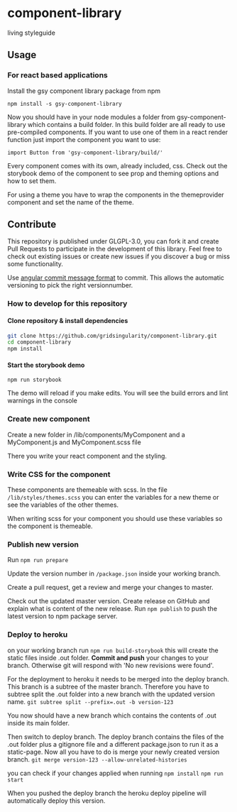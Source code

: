 # component-library

living styleguide

## Usage
### For react based applications

Install the gsy component library package from npm

`npm install -s gsy-component-library`

Now you should have in your node modules a folder from gsy-component-library which contains a build folder. In this build folder are all ready to use pre-compiled components.
If you want to use one of them in a react render function just import the component you want to use:

`import Button from 'gsy-component-library/build/'`

Every component comes with its own, already included, css. Check out the storybook demo of the component to see prop and theming options and how to set them.

For using a theme you have to wrap the components in the themeprovider component and set the name of the theme.

## Contribute

This repository is published under GLGPL-3.0, you can fork it and create Pull Requests to participate in the development of this library. Feel free to check out existing issues or create new issues if you discover a bug or miss some functionality.


Use [angular commit message format](https://github.com/angular/angular.js/blob/master/DEVELOPERS.md#-git-commit-guidelines) to commit. This allows the automatic versioning to pick the right versionnumber.

### How to develop for this repository

#### Clone repository & install dependencies

```bash
git clone https://github.com/gridsingularity/component-library.git
cd component-library
npm install
```

#### Start the storybook demo

`npm run storybook`

The demo will reload if you make edits.
You will see the build errors and lint warnings in the console

### Create new component

Create a new folder in /lib/components/MyComponent and a MyComponent.js and MyComponent.scss file

There you write your react component and the styling.

### Write CSS for the component

These components are themeable with scss. In the file `/lib/styles/themes.scss` you can enter the variables for a new theme or see the variables of the other themes.

When writing scss for your component you should use these variables so the component is themeable.

### Publish new version

Run `npm run prepare`

Update the version number in `/package.json` inside your working branch.

Create a pull request, get a review and merge your changes to master.

Check out the updated master version.
Create release on GitHub and explain what is content of the new release.
Run `npm publish` to push the latest version to npm package server.

### Deploy to heroku

on your working branch run
`npm run build-storybook`
this will create the static files inside .out folder. **Commit and push** your changes to your branch. Otherwise git will respond with 'No new revisions were found'.

For the deployment to heroku it needs to be merged into the deploy branch. This branch is a subtree of the master branch. Therefore you have to subtree split the .out folder into a new branch with the updated version name.
`git subtree split --prefix=.out -b version-123`

You now should have a new branch which contains the contents of .out inside its main folder.

Then switch to deploy branch. The deploy branch contains the files of the .out folder plus a gitignore file and a different package.json to run it as a static-page.
Now all you have to do is merge your newly created version branch.
`git merge version-123 --allow-unrelated-histories`

you can check if your changes applied when running
`npm install`
`npm run start`


When you pushed the deploy branch the heroku deploy pipeline will automatically deploy this version.
